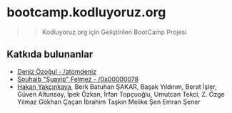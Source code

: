 # bootcamp.kodluyoruz.org

>> Kodluyoruz.org için Geliştirilen BootCamp Projesi

## Katkıda bulunanlar

* [Deniz Özoğul - /atomdeniz](https://www.github.com/atomdeniz)
* [Souhaib "Şuayip" Felmez - /0x00000078](https://www.github.com/0x00000078)
* [Hakan Yakçınkaya](https://github.com/hakanyalcinkaya),
Berk Batuhan ŞAKAR,
Başak Yıldırım, 
Berat İşler, 
Güven Altunsoy, 
İpek Özkan, 
İrfan Topçuoğlu, 
Umutcan Tekci, 
Z. Özge Yılmaz
Gökhan Çaçan
İbrahim Taşkın
Melike Şen
Emran Şener

